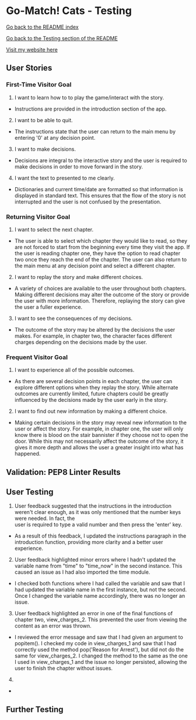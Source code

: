# **Go-Match! Cats - Testing**

[Go back to the README index](https://github.com/alicehillier/life-for-lydia#life-for-lydia)

[Go back to the Testing section of the README](https://github.com/alicehillier/life-for-lydia#testing)

[Visit my website here](https://life-for-lydia-bf0c0403fae6.herokuapp.com/)

## **User Stories**

### **First-Time Visitor Goal**

1. I want to learn how to to play the game/interact with the story.
  - Instructions are provided in the introduction section of the app.   

2. I want to be able to quit.
  - The instructions state that the user can return to the main menu by entering '0' at any decision point. 

3. I want to make decisions.
  - Decisions are integral to the interactive story and the user is required to make decisions in order to move forward in the story.

4. I want the text to presented to me clearly.
  - Dictionaries and current time/date are formatted so that information is displayed in standard text. This ensures that the flow of the story is not interrupted and the user is not confused by the presentation.

### **Returning Visitor Goal**

1. I want to select the next chapter.
  - The user is able to select which chapter they would like to read, so they are not forced to start from the beginning every time they visit the app. If the user is reading chapter one, they have the option to read chapter two once they reach the end of the chapter. The user can also return to the main menu at any decision point and select a different chapter.

2. I want to replay the story and make different choices.
  - A variety of choices are available to the user throughout both chapters. Making different decisions may alter the outcome of the story or provide the user with more information. Therefore, replaying the story can give the user a fuller experience.

3. I want to see the consequences of my decisions.
  - The outcome of the story may be altered by the decisions the user makes. For example, in chapter two, the character faces different charges depending on the decisions made by the user. 

### **Frequent Visitor Goal**

1. I want to experience all of the possible outcomes.
  - As there are several decision points in each chapter, the user can explore different options when they replay the story. While alternate outcomes are currently limited, future chapters could be greatly influenced by the decisions made by the user early in the story.

2. I want to find out new information by making a different choice.
  - Making certain decisions in the story may reveal new information to the user or affect the story. For example, in chapter one, the user will only know there is blood on the stair bannister if they choose not to open the door. While this may not necessarily affect the outcome of the story, it gives it more depth and allows the user a greater insight into what has happened. 

## **Validation: PEP8 Linter Results**

## **User Testing**

1. User feedback suggested that the instructions in the introduction weren't clear enough, as it was only mentioned that the number keys were needed. In fact, the    
  user is required to type a valid number and then press the 'enter' key. 
  - As a result of this feedback, I updated the instructions paragraph in the introduction function, providing more clarity and a better user experience.

2. User feedback highlighted minor errors where I hadn't updated the variable name from "time" to "time_now" in the second instance. This caused an issue as I had also imported the time module.
  - I checked both functions where I had called the variable and saw that I had updated the variable name in the first instance, but not the second. Once I changed the variable name accordingly, there was no longer an issue.

3. User feedback highlighted an error in one of the final functions of chapter two, view_charges_2. This prevented the user from viewing the content as an error was thrown. 
  - I reviewed the error message and saw that I had given an argument to popitem(). I checked my code in view_charges_1 and saw that I had correctly used the method pop('Reason for Arrest'), but did not do the same for view_charges_2. I changed the method to the same as the one I used in view_charges_1 and the issue no longer persisted, allowing the user to finish the chapter without issues.

4. 
  -

## **Further Testing**